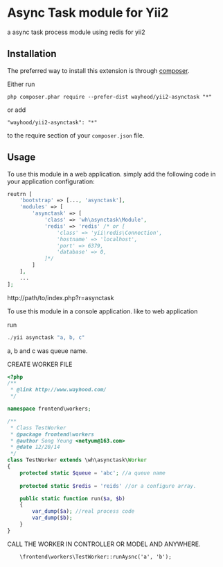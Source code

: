 Async Task module for Yii2
=========
a async task process module using redis for yii2

Installation
------------

The preferred way to install this extension is through [composer](http://getcomposer.org/download/).

Either run

```
php composer.phar require --prefer-dist wayhood/yii2-asynctask "*"
```

or add

```
"wayhood/yii2-asynctask": "*"
```

to the require section of your `composer.json` file.


Usage
-----

To use this module in a web application. simply add the following code in your application configuration:

```php
reutrn [
    'bootstrap' => [..., 'asynctask'],
    'modules' => [
        'asynctask' => [
            'class' => 'wh\asynctask\Module',
            'redis' => 'redis' /* or [
            	'class' => 'yii\redis\Connection',
            	'hostname' => 'localhost',
            	'port' => 6379,
            	'database' => 0,
            ]*/
        ]
    ],
    ...
];
```

http://path/to/index.php?r=asynctask  

To use this module in a console application. like to web application

run

```php
./yii asynctask "a, b, c"  
````

a, b and c was queue name.


CREATE WORKER FILE

```php
<?php
/**
 * @link http://www.wayhood.com/
 */

namespace frontend\workers;

/**
 * Class TestWorker
 * @package frontend\workers
 * @author Song Yeung <netyum@163.com>
 * @date 12/20/14
 */
class TestWorker extends \wh\asynctask\Worker
{
    protected static $queue = 'abc'; //a queue name
    
    protected static $redis = 'reids' //or a configure array.

    public static function run($a, $b)
    {
        var_dump($a); //real process code
        var_dump($b);
    }
}
```


CALL THE WORKER IN CONTROLLER OR MODEL AND ANYWHERE.

```
	\frontend\workers\TestWorker::runAysnc('a', 'b');
```
